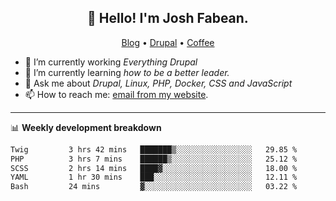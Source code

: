 <h2 align="center">👋 Hello! I'm Josh Fabean.</h2>
<p align="center">
  <a href="https://joshfabean.com">Blog</a> •
  <a href="https://www.drupal.org/u/joshfabean">Drupal</a> •
  <a href="https://www.buymeacoffee.com/LSxne6Yr4">Coffee</a>
</p>

- 🔭 I’m currently working *Everything Drupal*
- 🌱 I’m currently learning *how to be a better leader.*
- 💬 Ask me about *Drupal, Linux, PHP, Docker, CSS and JavaScript*
- 📫 How to reach me: [email from my website](https://joshfabean.com).

-------

📊 **Weekly development breakdown**
<!--START_SECTION:waka-->

```txt
Twig         3 hrs 42 mins   ███████▒░░░░░░░░░░░░░░░░░   29.85 %
PHP          3 hrs 7 mins    ██████▒░░░░░░░░░░░░░░░░░░   25.12 %
SCSS         2 hrs 14 mins   ████▓░░░░░░░░░░░░░░░░░░░░   18.00 %
YAML         1 hr 30 mins    ███░░░░░░░░░░░░░░░░░░░░░░   12.11 %
Bash         24 mins         ▓░░░░░░░░░░░░░░░░░░░░░░░░   03.22 %
```

<!--END_SECTION:waka-->

<!--
**fabean/fabean** is a ✨ _special_ ✨ repository because its `README.md` (this file) appears on your GitHub profile.

Here are some ideas to get you started:

- 🔭 I’m currently working on ...
- 🌱 I’m currently learning ...
- 👯 I’m looking to collaborate on ...
- 🤔 I’m looking for help with ...
- 💬 Ask me about ...
- 📫 How to reach me: ...
- 😄 Pronouns: ...
- ⚡ Fun fact: ...
-->
